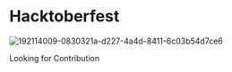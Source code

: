 # Hacktoberfest

![192114009-0830321a-d227-4a4d-8411-6c03b54d7ce6](https://user-images.githubusercontent.com/60257288/192865423-4302f992-18c4-443a-9bf8-be8b91616720.png)

Looking for Contribution
